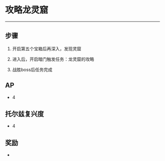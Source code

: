 # 攻略龙灵窟

---

## 步骤

1. 开启第五个宝箱后再深入，发现灵窟

2. 进入后，开启暗门触发任务：龙灵窟的攻略

3. 战胜boss后任务完成

## AP

- 4

## 托尔兹复兴度

- 4

## 奖励

- 
